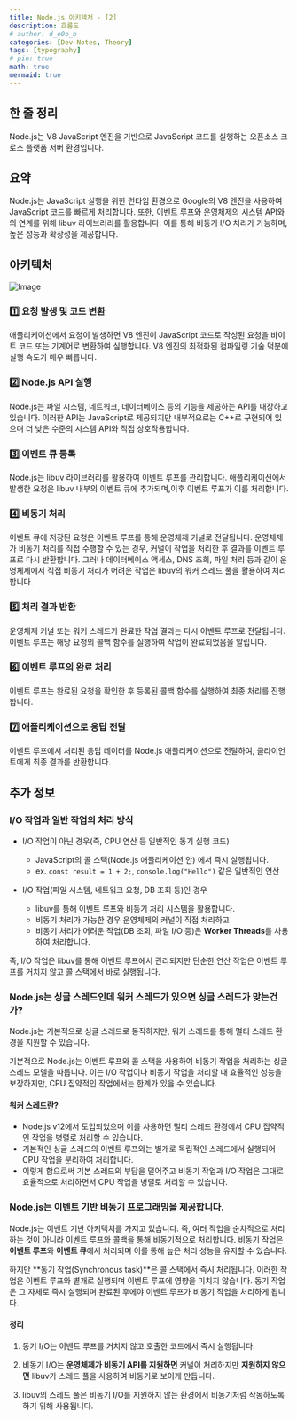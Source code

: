 ```yaml
---
title: Node.js 아키텍처 - [2]
description: 흐름도
# author: d_o0o_b
categories: [Dev-Notes, Theory]
tags: [typography]
# pin: true
math: true
mermaid: true
---
```


## 한 줄 정리

Node.js는 V8 JavaScript 엔진을 기반으로 JavaScript 코드를 실행하는 오픈소스 크로스 플랫폼 서버 환경입니다.

## 요약

Node.js는 JavaScript 실행을 위한 런타임 환경으로 Google의 V8 엔진을 사용하여 JavaScript 코드를 빠르게 처리합니다. 또한, 이벤트 루프와 운영체제의 시스템 API와의 연계를 위해 libuv 라이브러리를 활용합니다. 이를 통해 비동기 I/O 처리가 가능하며, 높은 성능과 확장성을 제공합니다.


## 아키텍처

![Image](https://github.com/user-attachments/assets/db41ee9e-0ea9-4e7b-98a8-c08cbe13d804?raw=true)


### 1️⃣ 요청 발생 및 코드 변환
애플리케이션에서 요청이 발생하면 V8 엔진이 JavaScript 코드로 작성된 요청을 바이트 코드 또는 기계어로 변환하여 실행합니다. V8 엔진의 최적화된 컴파일링 기술 덕분에 실행 속도가 매우 빠릅니다.

### 2️⃣ Node.js API 실행
Node.js는 파일 시스템, 네트워크, 데이터베이스 등의 기능을 제공하는 API를 내장하고 있습니다. 이러한 API는 JavaScript로 제공되지만 내부적으로는 C++로 구현되어 있으며 더 낮은 수준의 시스템 API와 직접 상호작용합니다.

### 3️⃣ 이벤트 큐 등록
Node.js는 libuv 라이브러리를 활용하여 이벤트 루프를 관리합니다. 애플리케이션에서 발생한 요청은 libuv 내부의 이벤트 큐에 추가되며,이후 이벤트 루프가 이를 처리합니다.

### 4️⃣ 비동기 처리
이벤트 큐에 저장된 요청은 이벤트 루프를 통해 운영체제 커널로 전달됩니다. 
운영체제가 비동기 처리를 직접 수행할 수 있는 경우, 커널이 작업을 처리한 후 결과를 이벤트 루프로 다시 반환합니다. 그러나 데이터베이스 액세스, DNS 조회, 파일 처리 등과 같이 운영체제에서 직접 비동기 처리가 어려운 작업은 libuv의 워커 스레드 풀을 활용하여 처리합니다.

### 5️⃣ 처리 결과 반환
운영체제 커널 또는 워커 스레드가 완료한 작업 결과는 다시 이벤트 루프로 전달됩니다. 이벤트 루프는 해당 요청의 콜백 함수를 실행하여 작업이 완료되었음을 알립니다.

### 6️⃣ 이벤트 루프의 완료 처리
이벤트 루프는 완료된 요청을 확인한 후 등록된 콜백 함수를 실행하여 최종 처리를 진행합니다.

### 7️⃣ 애플리케이션으로 응답 전달
이벤트 루프에서 처리된 응답 데이터를 Node.js 애플리케이션으로 전달하여, 클라이언트에게 최종 결과를 반환합니다.


## 추가 정보

### I/O 작업과 일반 작업의 처리 방식
- I/O 작업이 아닌 경우(즉, CPU 연산 등 일반적인 동기 실행 코드)
  - JavaScript의 콜 스택(Node.js 애플리케이션 안) 에서 즉시 실행됩니다.
  - ex. `const result = 1 + 2;`, `console.log("Hello")` 같은 일반적인 연산

- I/O 작업(파일 시스템, 네트워크 요청, DB 조회 등)인 경우
  - libuv를 통해 이벤트 루프와 비동기 처리 시스템을 활용합니다.
  - 비동기 처리가 가능한 경우 운영체제의 커널이 직접 처리하고 
  - 비동기 처리가 어려운 작업(DB 조회, 파일 I/O 등)은 **Worker Threads**를 사용하여 처리합니다.

즉, I/O 작업은 libuv를 통해 이벤트 루프에서 관리되지만 단순한 연산 작업은 이벤트 루프를 거치지 않고 콜 스택에서 바로 실행됩니다.


### Node.js는 싱글 스레드인데 워커 스레드가 있으면 싱글 스레드가 맞는건가?
Node.js는 기본적으로 싱글 스레드로 동작하지만, 워커 스레드를 통해 멀티 스레드 환경을 지원할 수 있습니다.

기본적으로 Node.js는 이벤트 루프와 콜 스택을 사용하여 비동기 작업을 처리하는 싱글 스레드 모델을 따릅니다. 이는 I/O 작업이나 비동기 작업을 처리할 때 효율적인 성능을 보장하지만, CPU 집약적인 작업에서는 한계가 있을 수 있습니다.

#### 워커 스레드란?
- Node.js v12에서 도입되었으며 이를 사용하면 멀티 스레드 환경에서 CPU 집약적인 작업을 병렬로 처리할 수 있습니다.
- 기본적인 싱글 스레드의 이벤트 루프와는 별개로 독립적인 스레드에서 실행되어 CPU 작업을 분리하여 처리합니다.
- 이렇게 함으로써 기본 스레드의 부담을 덜어주고 비동기 작업과 I/O 작업은 그대로 효율적으로 처리하면서 CPU 작업을 병렬로 처리할 수 있습니다.


### Node.js는 이벤트 기반 비동기 프로그래밍을 제공합니다.
Node.js는 이벤트 기반 아키텍처를 가지고 있습니다. 즉, 여러 작업을 순차적으로 처리하는 것이 아니라 이벤트 루프와 콜백을 통해 비동기적으로 처리합니다. 비동기 작업은 **이벤트 루프**와 **이벤트 큐**에서 처리되며 이를 통해 높은 처리 성능을 유지할 수 있습니다.

하지만 **동기 작업(Synchronous task)**은 콜 스택에서 즉시 처리됩니다. 이러한 작업은 이벤트 루프와 별개로 실행되며 이벤트 루프에 영향을 미치지 않습니다. 동기 작업은 그 자체로 즉시 실행되며 완료된 후에야 이벤트 루프가 비동기 작업을 처리하게 됩니다.

#### 정리
1. 동기 I/O는 이벤트 루프를 거치지 않고 호출한 코드에서 즉시 실행됩니다.

2. 비동기 I/O는 **운영체제가 비동기 API를 지원하면** 커널이 처리하지만 **지원하지 않으면** libuv가 스레드 풀을 사용하여 비동기로 보이게 만듭니다.

3. libuv의 스레드 풀은 비동기 I/O를 지원하지 않는 환경에서 비동기처럼 작동하도록 하기 위해 사용됩니다.

